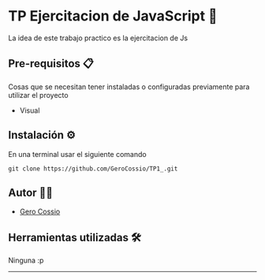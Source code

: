 

# TP Ejercitacion de JavaScript 🚀

La idea de este trabajo practico es la ejercitacion de Js

## Pre-requisitos 📋

Cosas que se necesitan tener instaladas o configuradas previamente para utilizar el proyecto

- Visual


## Instalación ⚙️


En una terminal usar el siguiente comando

```
git clone https://github.com/GeroCossio/TP1_.git
```

## Autor 👩‍💻

- [Gero Cossio](https://github.com/GeroCossio)    

## Herramientas utilizadas 🛠️

Ninguna :p

---


